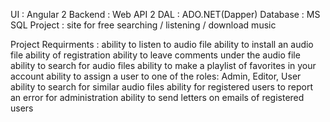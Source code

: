 UI       : Angular 2
Backend  : Web API 2
DAL      : ADO.NET(Dapper)
Database : MS SQL
Project  : site for free searching / listening / download music

Project Requirments :
ability to listen to audio file
ability to install an audio file
ability of registration
ability to leave comments under the audio file
ability to search for audio files
ability to make a playlist of favorites in your account
ability to assign a user to one of the roles: Admin, Editor, User
ability to search for similar audio files
ability for registered users to report an error for administration
ability to send letters on emails of registered users
